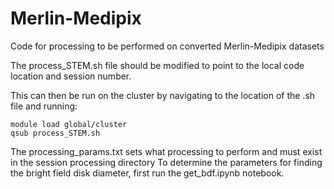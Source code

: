 # Merlin-Medipix
Code for processing to be performed on converted Merlin-Medipix datasets

The process_STEM.sh file should be modified to point to the local code location and session number.

This can then be run on the cluster by navigating to the location of the .sh file and running:

	module load global/cluster
	qsub process_STEM.sh
	
The processing_params.txt sets what processing to perform and must exist in the session processing directory 
To determine the parameters for finding the bright field disk diameter, first run the get_bdf.ipynb notebook. 
